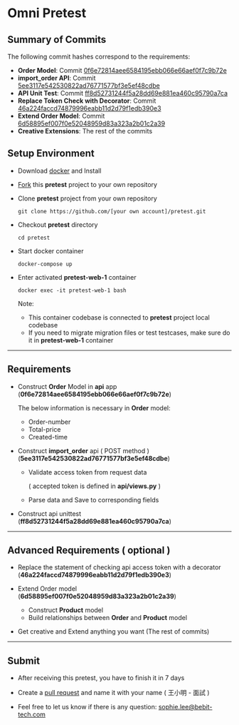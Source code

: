 # Omni Pretest
## Summary of Commits
The following commit hashes correspond to the requirements:
- **Order Model**: Commit [0f6e72814aee6584195ebb066e66aef0f7c9b72e](https://github.com/cpching/pretest/commit/0f6e72814aee6584195ebb066e66aef0f7c9b72e)
- **import_order API**: Commit [5ee3117e542530822ad76771577bf3e5ef48cdbe](https://github.com/cpching/pretest/commit/5ee3117e542530822ad76771577bf3e5ef48cdbe)
- **API Unit Test**: Commit [ff8d52731244f5a28dd69e881ea460c95790a7ca](https://github.com/cpching/pretest/commit/ff8d52731244f5a28dd69e881ea460c95790a7ca)
- **Replace Token Check with Decorator**: Commit [46a224faccd74879996eabb11d2d79f1edb390e3](https://github.com/cpching/pretest/commit/46a224faccd74879996eabb11d2d79f1edb390e3)
- **Extend Order Model**: Commit [6d58895ef007f0e52048959d83a323a2b01c2a39](https://github.com/cpching/pretest/commit/6d58895ef007f0e52048959d83a323a2b01c2a39)
- **Creative Extensions**: The rest of the commits


## Setup Environment
* Download [docker](https://www.docker.com/get-started) and Install

* [Fork](https://docs.github.com/en/get-started/quickstart/fork-a-repo) this **pretest** project to your own repository

* Clone **pretest** project from your own repository
    ```
    git clone https://github.com/[your own account]/pretest.git
    ```

* Checkout **pretest** directory
    ```
    cd pretest
    ```

* Start docker container
    ```
    docker-compose up
    ```

* Enter activated **pretest-web-1** container
    ```
    docker exec -it pretest-web-1 bash
    ```
    Note:

    * This container codebase is connected to **pretest** project local codebase
    * If you need to migrate migration files or test testcases, make sure do it in **pretest-web-1** container
---
## Requirements
* Construct **Order** Model in **api** app (**0f6e72814aee6584195ebb066e66aef0f7c9b72e**)

    The below information is necessary in **Order** model:
    * Order-number
    * Total-price
    * Created-time

* Construct **import_order** api ( POST method ) (**5ee3117e542530822ad76771577bf3e5ef48cdbe**)
    * Validate access token from request data
    
        ( accepted token is defined in **api/views.py** )
    * Parse data and Save to corresponding fields
* Construct api unittest (**ff8d52731244f5a28dd69e881ea460c95790a7ca**)

---
## Advanced Requirements ( optional )
* Replace the statement of checking api access token with a decorator (**46a224faccd74879996eabb11d2d79f1edb390e3**)

* Extend Order model (**6d58895ef007f0e52048959d83a323a2b01c2a39**)
    * Construct **Product** model
    * Build relationships between **Order** and **Product** model

* Get creative and Extend anything you want (The rest of commits)
---
## Submit
* After receiving this pretest, you have to finish it in 7 days
* Create a [pull request](https://docs.github.com/en/pull-requests/collaborating-with-pull-requests/proposing-changes-to-your-work-with-pull-requests/creating-a-pull-request-from-a-fork) and name it with your name ( 王小明 - 面試 )

* Feel free to let us know if there is any question: sophie.lee@bebit-tech.com
